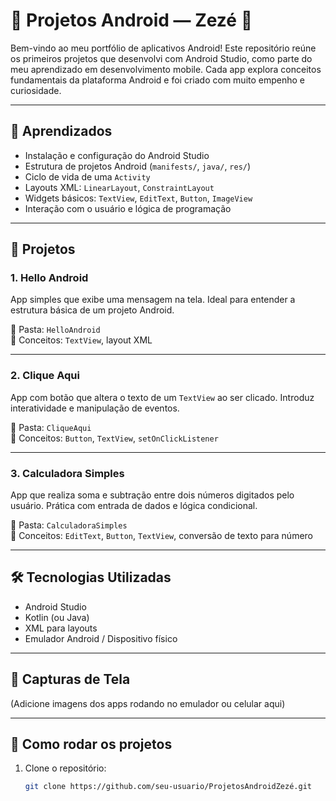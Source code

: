 # 📱 Projetos Android — Zezé 🚀

Bem-vindo ao meu portfólio de aplicativos Android! Este repositório reúne os primeiros projetos que desenvolvi com Android Studio, como parte do meu aprendizado em desenvolvimento mobile. Cada app explora conceitos fundamentais da plataforma Android e foi criado com muito empenho e curiosidade.

---

## 🧠 Aprendizados

- Instalação e configuração do Android Studio
- Estrutura de projetos Android (`manifests/`, `java/`, `res/`)
- Ciclo de vida de uma `Activity`
- Layouts XML: `LinearLayout`, `ConstraintLayout`
- Widgets básicos: `TextView`, `EditText`, `Button`, `ImageView`
- Interação com o usuário e lógica de programação

---

## 📂 Projetos

### 1. Hello Android
App simples que exibe uma mensagem na tela. Ideal para entender a estrutura básica de um projeto Android.

📁 Pasta: `HelloAndroid`  
🔧 Conceitos: `TextView`, layout XML

---

### 2. Clique Aqui
App com botão que altera o texto de um `TextView` ao ser clicado. Introduz interatividade e manipulação de eventos.

📁 Pasta: `CliqueAqui`  
🔧 Conceitos: `Button`, `TextView`, `setOnClickListener`

---

### 3. Calculadora Simples
App que realiza soma e subtração entre dois números digitados pelo usuário. Prática com entrada de dados e lógica condicional.

📁 Pasta: `CalculadoraSimples`  
🔧 Conceitos: `EditText`, `Button`, `TextView`, conversão de texto para número

---

## 🛠️ Tecnologias Utilizadas

- Android Studio
- Kotlin (ou Java)
- XML para layouts
- Emulador Android / Dispositivo físico

---

## 📸 Capturas de Tela

(Adicione imagens dos apps rodando no emulador ou celular aqui)

---

## 📌 Como rodar os projetos

1. Clone o repositório:
   ```bash
   git clone https://github.com/seu-usuario/ProjetosAndroidZezé.git
